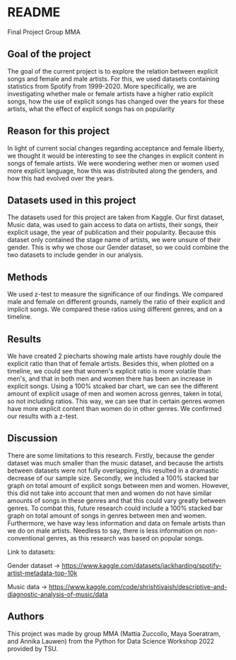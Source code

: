 # README 
Final Project Group MMA

## Goal of the project
The goal of the current project is to explore the relation between explicit songs and female and male artists. For this, we used datasets containing statistics from Spotify
from 1999-2020. 
More specifically, we are investigating whether male or female artists have a higher ratio explicit songs, how the use of explicit songs has changed over the years for these
artists, what the effect of explicit songs has on popularity
    
## Reason for this project
In light of current social changes regarding acceptance and female liberty, we thought it would be interesting to see the changes in explicit content in songs of female artists. We were wondering wether men or women used more explicit language, how this was distributed along the genders, and how this had evolved over the years.

    
## Datasets used in this project
The datasets used for this project are taken from Kaggle. Our first dataset, Music data, was used to gain access to data on artists, their songs, their explicit usage, the year of publication and their popularity. Because this dataset only contained the stage name of artists, we were unsure of their gender. This is why we chose our Gender dataset, so we could combine the two datasets to include gender in our analysis.


## Methods
We used z-test to measure the significance of our findings. We compared male and female on different grounds, namely the ratio of their explicit and implicit songs. We compared these ratios using different genres, and on a timeline. 

## Results
We have created 2 piecharts showing male artists have roughly doule the explicit ratio than that of female artists. Besides this, when plotted on a timeline, we could see that women's explicit ratio is more volatile than men's, and that in both men and women there has been an increase in explicit songs. Using a 100% stcaked bar chart, we can see the different amount of explicit usage of men and women across genres, taken in total, so not including ratios. This way, we can see that in certain genres women have more explicit content than women do in other genres. We confirmed our results with a z-test. 

## Discussion
There are some limitations to this research. Firstly, because the gender dataset was much smaller than the music dataset, and because the artists between datasets were not fully overlapping, this resulted in a dramastic decrease of our sample size. Secondly, we included a 100% stacked bar graph on total amount of explicit songs between men and women. However, this did not take into account that men and women do not have similar amounts of songs in these genres and that this could vary greatly between genres. To combat this, future research could include a 100% stacked bar graph on total amount of songs in genres between men and women. Furthermore, we have way less information and data on female artists than we do on male artists. Needless to say, there is less information on non-conventional genres, as this research was based on popular songs. 


Link to datasets:

Gender dataset -> https://www.kaggle.com/datasets/jackharding/spotify-artist-metadata-top-10k 

Music data -> https://www.kaggle.com/code/shrishtivaish/descriptive-and-diagnostic-analysis-of-music/data

## Authors
This project was made by group MMA (Mattia Zuccollo, Maya Soeratram, and Annika Lauwen) from the Python for Data Science Workshop 2022 provided by TSU.
